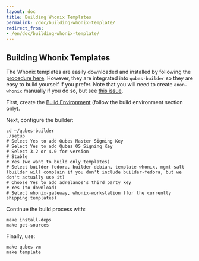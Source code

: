 ```yaml
---
layout: doc
title: Building Whonix Templates
permalink: /doc/building-whonix-template/
redirect_from:
- /en/doc/building-whonix-template/
---
```


## Building Whonix Templates

The Whonix templates are easily downloaded and installed by following the [procedure here](doc/whonix/install/).
However, they are integrated into `qubes-builder` so they are easy to build yourself if you prefer.
Note that you will need to create `anon-whonix` manually if you do so, but see [this issue](qubes-issues/issues/3601).

First, create the [Build Environment](doc/qubes-r3-building/) (follow the build environment section only).

Next, configure the builder:

~~~
cd ~/qubes-builder
./setup
# Select Yes to add Qubes Master Signing Key
# Select Yes to add Qubes OS Signing Key
# Select 3.2 or 4.0 for version
# Stable
# Yes (we want to build only templates)
# Select builder-fedora, builder-debian, template-whonix, mgmt-salt (builder will complain if you don't include builder-fedora, but we don't actually use it)
# Choose Yes to add adrelanos's third party key
# Yes (to download)
# Select whonix-gateway, whonix-workstation (for the currently shipping templates)
~~~

Continue the build process with:

~~~
make install-deps
make get-sources
~~~

Finally, use:

~~~
make qubes-vm
make template
~~~
 
